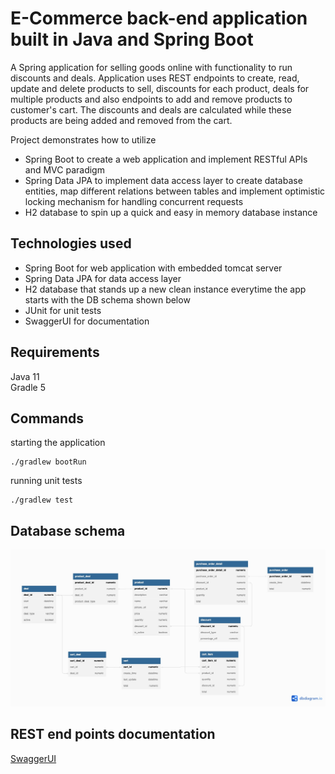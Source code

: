 # E-Commerce back-end application built in Java and Spring Boot

A Spring application for selling goods online with functionality to run discounts
and deals. Application uses REST endpoints to create, read, update and delete products to sell, discounts for each product, deals for multiple products and also endpoints to add and remove products to customer's cart. The discounts and deals are calculated while these products are being added and removed from the cart.

Project demonstrates how to utilize
- Spring Boot to create a web application and implement RESTful APIs and MVC paradigm
- Spring Data JPA to implement data access layer to create database entities, map different relations between tables and implement optimistic locking mechanism for handling concurrent requests
- H2 database to spin up a quick and easy in memory database instance

## Technologies used
- Spring Boot for web application with embedded tomcat server
- Spring Data JPA for data access layer
- H2 database that stands up a new clean instance everytime the app starts with the DB schema shown below
- JUnit for unit tests
- SwaggerUI for documentation


## Requirements</br>
Java 11<br/>
Gradle 5

## Commands</br>
starting the application 
```
./gradlew bootRun
```
running unit tests
```
./gradlew test
```

## Database schema
![database schema](docs/ecommerceSchema.jpg)

## REST end points documentation
[SwaggerUI](docs/ecommerceSwaggerUI.pdf)